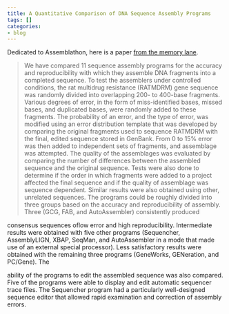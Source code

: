 ```yaml
---
title: A Quantitative Comparison of DNA Sequence Assembly Programs
tags: []
categories:
- blog
---
```

Dedicated to Assemblathon, here is a paper [from the memory
lane](http://online.liebertpub.com/doi/pdfplus/10.1089/cmb.1994.1.257).
<!--more-->

> We have compared 11 sequence assembly programs for the accuracy and
reproducibility with which they assemble DNA fragments into a completed
sequence. To test the assemblers under controlled conditions, the rat
multidrug resistance (RATMDRM) gene sequence was randomly divided into
overlapping 200- to 400-base fragments. Various degrees of error, in the form
of miss-identified bases, missed bases, and duplicated bases, were randomly
added to these fragments. The probability of an error, and the type of error,
was modified using an error distribution template that was developed by
comparing the original fragments used to sequence RATMDRM with the final,
edited sequence stored in GenBank. From 0 to 15% error was then added to
independent sets of fragments, and assemblage was attempted. The quality of
the assemblages was evaluated by comparing the number of differences between
the assembled sequence and the original sequence. Tests were also done to
determine if the order in which fragments were added to a project affected the
final sequence and if the quality of assemblage was sequence dependent.
Similar results were also obtained using other, unrelated sequences. The
programs could be roughly divided into three groups based on the accuracy and
reproducibility of assembly. Three (GCG, FAB, and AutoAssembler) consistently
produced

consensus sequences oflow error and high reproducibility. Intermediate results
were obtained with five other programs (Sequencher, AssemblyLIGN, XBAP,
SeqMan, and AutoAssembler in a mode that made use of an external special
processor). Less satisfactory results were obtained with the remaining three
programs (GeneWorks, GENeration, and PC/Gene). The

ability of the programs to edit the assembled sequence was also compared. Five
of the programs were able to display and edit automatic sequencer trace files.
The Sequencher program had a particularly well-designed sequence editor that
allowed rapid examination and correction of assembly errors.


